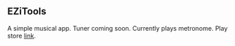 ## EZiTools
A simple musical app. Tuner coming soon. Currently plays metronome. Play store  [link](https://play.google.com/store/apps/details?id=com.kanishk.ezetools).
